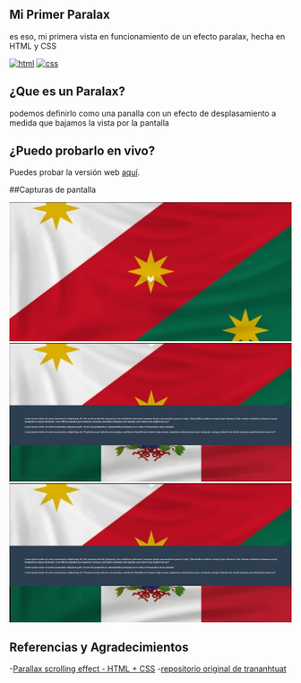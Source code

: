 ## Mi Primer Paralax
es eso, mi primera vista en funcionamiento de un efecto paralax, hecha en HTML y CSS

[![html](https://img.shields.io/badge/html-5-blue.svg)](https://html.com/)
[![css](https://img.shields.io/badge/css-3-red.svg)](https://www.w3.org/Style/CSS/Overview.en.html)

## ¿Que es un Paralax?
podemos definirlo como una panalla con un efecto de desplasamiento a medida que bajamos la vista por la pantalla 

## ¿Puedo probarlo en vivo?
Puedes probar la versión web [aquí]().

##Capturas de pantalla
<div align="center">
  <a href="" rel="noopener">
  <img src="./docs/img/img1.jpg" alt="Screenshot"></a>
</div>

<div align="center">
  <a href="" rel="noopener">
  <img src="./docs/img/img2.jpg" alt="Screenshot"></a>
</div>

<div align="center">
  <a href="" rel="noopener">
  <img src="./docs/img/img2.jpg" alt="Screenshot"></a>
</div>

## Referencias y Agradecimientos 
-[Parallax scrolling effect - HTML + CSS](https://www.youtube.com/watch?v=O1goaHO3U_w&t=79s)
-[repositorio original de trananhtuat](https://github.com/trananhtuat/parallax-html-css)
